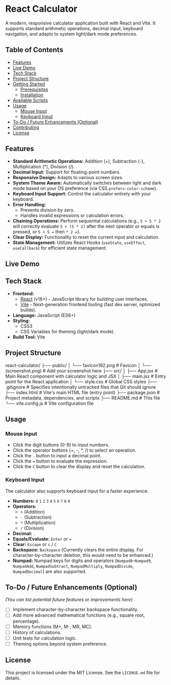 # React Calculator

A modern, responsive calculator application built with React and Vite. It supports standard arithmetic operations, decimal input, keyboard navigation, and adapts to system light/dark mode preferences.

## Table of Contents

- [Features](#features)
- [Live Demo](#live-demo)
- [Tech Stack](#tech-stack)
- [Project Structure](#project-structure)
- [Getting Started](#getting-started)
  - [Prerequisites](#prerequisites)
  - [Installation](#installation)
- [Available Scripts](#available-scripts)
- [Usage](#usage)
  - [Mouse Input](#mouse-input)
  - [Keyboard Input](#keyboard-input)
- [To-Do / Future Enhancements (Optional)](#to-do--future-enhancements-optional)
- [Contributing](#contributing)
- [License](#license)

## Features

- **Standard Arithmetic Operations:** Addition (+), Subtraction (-), Multiplication (\*), Division (/).
- **Decimal Input:** Support for floating-point numbers.
- **Responsive Design:** Adapts to various screen sizes.
- **System Theme Aware:** Automatically switches between light and dark mode based on your OS preference (via CSS `prefers-color-scheme`).
- **Keyboard Input Support:** Control the calculator entirely with your keyboard.
- **Error Handling:**
  - Prevents division by zero.
  - Handles invalid expressions or calculation errors.
- **Chaining Operations:** Perform sequential calculations (e.g., `5 + 5 * 2` will correctly evaluate `5 + (5 * 2)` after the next operator or equals is pressed, or `5 + 5 =` then `* 2 =`).
- **Clear Display:** Functionality to reset the current input and calculation.
- **State Management:** Utilizes React Hooks (`useState`, `useEffect`, `useCallback`) for efficient state management.

## Live Demo

## Tech Stack

- **Frontend:**
  - [React](https://reactjs.org/) (v18+) - JavaScript library for building user interfaces.
  - [Vite](https://vitejs.dev/) - Next-generation frontend tooling (fast dev server, optimized builds).
- **Language:** JavaScript (ES6+)
- **Styling:**
  - CSS3
  - CSS Variables for theming (light/dark mode).
- **Build Tool:** Vite

## Project Structure

react-calculator/
├── public/
│ └── favicon192.png # Favicon
│ └── (screenshot.png) # Add your screenshot here
├── src/
│ ├── App.jsx # Main React component with calculator logic and JSX
│ ├── main.jsx # Entry point for the React application
│ └── style.css # Global CSS styles
├── .gitignore # Specifies intentionally untracked files that Git should ignore
├── index.html # Vite's main HTML file (entry point)
├── package.json # Project metadata, dependencies, and scripts
├── README.md # This file
└── vite.config.js # Vite configuration file

## Usage

### Mouse Input

-   Click the digit buttons (0-9) to input numbers.
-   Click the operator buttons (+, -, \*, /) to select an operation.
-   Click the `.` button to input a decimal point.
-   Click the `=` button to evaluate the expression.
-   Click the `C` button to clear the display and reset the calculation.

### Keyboard Input

The calculator also supports keyboard input for a faster experience:

-   **Numbers:** `0` `1` `2` `3` `4` `5` `6` `7` `8` `9`
-   **Operators:**
    -   `+` (Addition)
    -   `-` (Subtraction)
    -   `*` (Multiplication)
    -   `/` (Division)
-   **Decimal:** `.`
-   **Equals/Evaluate:** `Enter` or `=`
-   **Clear:** `Escape` or `c` / `C`
-   **Backspace:** `Backspace` (Currently clears the entire display. For character-by-character deletion, this would need to be enhanced.)
-   **Numpad:** Numpad keys for digits and operators (`Numpad0`-`Numpad9`, `NumpadAdd`, `NumpadSubtract`, `NumpadMultiply`, `NumpadDivide`, `NumpadDecimal`) are also supported.

## To-Do / Future Enhancements (Optional)

*(You can list potential future features or improvements here)*
- [ ] Implement character-by-character backspace functionality.
- [ ] Add more advanced mathematical functions (e.g., square root, percentage).
- [ ] Memory functions (M+, M-, MR, MC).
- [ ] History of calculations.
- [ ] Unit tests for calculation logic.
- [ ] Theming options beyond system preference.

## License

This project is licensed under the MIT License. See the `LICENSE.md` file for details.
